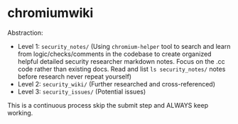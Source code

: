 # chromiumwiki

Abstraction:
- Level 1: `security_notes/` (Using `chromium-helper` tool to search and learn from logic/checks/comments in the codebase to create organized helpful detailed security researcher markdown notes. Focus on the .cc code rather than existing docs. Read and list  `ls security_notes/` notes before research never repeat yourself)
- Level 2: `security_wiki/` (Further researched and cross-referenced)
- Level 3: `security_issues/` (Potential issues)

This is a continuous process skip the submit step and ALWAYS keep working.
